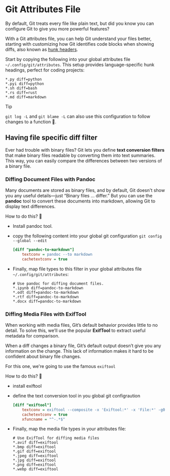 # Git Attributes File

By default, Git treats every file like plain text, but did you know you can configure Git to give you more powerful features?

With a Git attributes file, you can help Git understand your files better, starting with customizing how Git identifies code blocks when showing diffs, also known as [hunk headers](https://git-scm.com/docs/gitattributes#_defining_a_custom_hunk_header).

Start by copying the following into your global attributes file `~/.config/git/attributes`. This setup provides language-specific hunk headings, perfect for coding projects:

```shell
*.py diff=python
*.pyi diff=python
*.sh diff=bash
*.rs diff=rust
*.md diff=markdown
```

> [!TIP]
>
> `git log -L` and `git blame -L` can also use this configuration to follow changes to a function 🤯.

## Having file specific diff filter

Ever had trouble with binary files? Git lets you define **text conversion filters** that make binary files readable by converting them into text summaries. This way, you can easily compare the differences between two versions of a binary file.

### Diffing Document Files with Pandoc

Many documents are stored as binary files, and by default, Git doesn't show you any useful details—just “Binary files … differ.” But you can use the **pandoc** tool to convert these documents into markdown, allowing Git to display text differences.

How to do this? :thinking:

- Install pandoc tool.

- copy the following content into your global git configuration `git config --global --edit`

  ```ini
  [diff "pandoc-to-markdown"]
      textconv = pandoc --to markdown
      cachetextconv = true
  ```

- Finally, map file types to this filter in your global attributes file `~/.config/git/attributes`:

  ```shell
  # Use pandoc for diffing document files.
  *.ipynb diff=pandoc-to-markdown
  *.odt diff=pandoc-to-markdown
  *.rtf diff=pandoc-to-markdown
  *.docx diff=pandoc-to-markdown
  ```

### Diffing Media Files with ExifTool

When working with media files, Git’s default behavior provides little to no detail. To solve this, we’ll use the popular **ExifTool** to extract useful metadata for comparison.

When a diff changes a binary file, Git’s default output doesn’t give you any information
on the change. This lack of information makes it hard to be confident about binary file changes. 

For this one, we're going to use the famous `exiftool`

How to do this? :thinking:

- install exiftool

- define the text conversion tool in you global git configraution

  ```ini
  [diff "exiftool"]
      textconv = exiftool --composite -x 'Exiftool:*' -x 'File:*' -g0
      cachetextconv = true
      xfuncname = "^-.*$"
  ```

- Finally, map the media file types in your attributes file:

  ```shell
  # Use ExifTool for diffing media files
  *.avif diff=exiftool
  *.bmp diff=exiftool
  *.gif diff=exiftool
  *.jpeg diff=exiftool
  *.jpg diff=exiftool
  *.png diff=exiftool
  *.webp diff=exiftool
  ```
